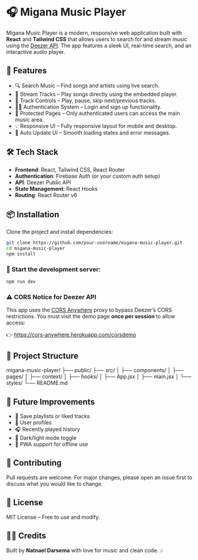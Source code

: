 # 🎧 Migana Music Player

Migana Music Player is a modern, responsive web application built with **React** and **Tailwind CSS** that allows users to search for and stream music using the [Deezer API](https://developers.deezer.com/api). The app features a sleek UI, real-time search, and an interactive audio player.
## 🚀 Features

- 🔍 Search Music – Find songs and artists using live search.
- 🎵 Stream Tracks – Play songs directly using the embedded player.
- 🔁 Track Controls – Play, pause, skip next/previous tracks.
- 🧑‍💻 Authentication System – Login and sign up functionality.
- 🔐 Protected Pages – Only authenticated users can access the main music area.
- 💡 Responsive UI – Fully responsive layout for mobile and desktop.
- 🔄 Auto Update UI – Smooth loading states and error messages.

## 🛠️ Tech Stack

- **Frontend**: React, Tailwind CSS, React Router
- **Authentication**: Firebase Auth (or your custom auth setup)
- **API**: Deezer Public API
- **State Management**: React Hooks
- **Routing**: React Router v6

## 📦 Installation

Clone the project and install dependencies:

```bash
git clone https://github.com/your-username/migana-music-player.git
cd migana-music-player
npm install
```

### 🔧 Start the development server:

```bash
npm run dev
```

### ⚠️ CORS Notice for Deezer API

This app uses the [CORS Anywhere](https://cors-anywhere.herokuapp.com/corsdemo) proxy to bypass Deezer’s CORS restrictions. You must visit the demo page **once per session** to allow access:

👉 https://cors-anywhere.herokuapp.com/corsdemo


## 📁 Project Structure


migana-music-player/
├── public/
├── src/
│   ├── components/
│   ├── pages/
│   ├── context/
│   ├── hooks/
│   ├── App.jsx
│   ├── main.jsx
│   └── styles/
└── README.md



## 🧪 Future Improvements

- 💾 Save playlists or liked tracks
- 👤 User profiles
- 🎧 Recently played history
- 🌙 Dark/light mode toggle
- 📱 PWA support for offline use


## 🤝 Contributing

Pull requests are welcome. For major changes, please open an issue first to discuss what you would like to change.

## 📃 License

MIT License – Free to use and modify.

## 👨‍🎤 Credits

Built by **Natnael Darsema** with love for music and clean code. 🎶 


